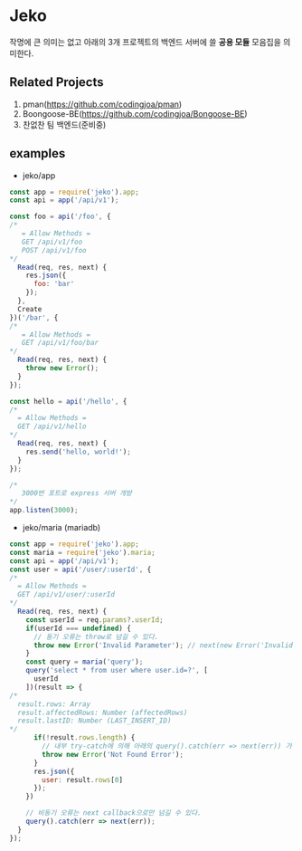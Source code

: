 # Jeko
작명에 큰 의미는 없고 아래의 3개 프로젝트의 백엔드 서버에 쓸 **공용 모듈** 모음집을 의미한다.

## Related Projects
1. pman(https://github.com/codingjoa/pman)
2. Boongoose-BE(https://github.com/codingjoa/Bongoose-BE)
3. 찬없찬 팀 백엔드(준비중)

## examples
- jeko/app
```javascript
const app = require('jeko').app;
const api = app('/api/v1');

const foo = api('/foo', {
/*
   = Allow Methods =
   GET /api/v1/foo
   POST /api/v1/foo
*/
  Read(req, res, next) {
    res.json({
      foo: 'bar'
    });
  },
  Create
})('/bar', {
/*
   = Allow Methods =
   GET /api/v1/foo/bar
*/
  Read(req, res, next) {
    throw new Error();
  }
});

const hello = api('/hello', {
/*
  = Allow Methods =
  GET /api/v1/hello
*/
  Read(req, res, next) {
    res.send('hello, world!');
  }
});

/*
   3000번 포트로 express 서버 개방
*/
app.listen(3000);
```

- jeko/maria (mariadb)
```javascript
const app = require('jeko').app;
const maria = require('jeko').maria;
const api = app('/api/v1');
const user = api('/user/:userId', {
/*
  = Allow Methods =
  GET /api/v1/user/:userId
*/
  Read(req, res, next) {
    const userId = req.params?.userId;
    if(userId === undefined) {
      // 동기 오류는 throw로 넘길 수 있다.
      throw new Error('Invalid Parameter'); // next(new Error('Invalid Parameter'));
    }
    const query = maria('query');
    query('select * from user where user.id=?', [
      userId
    ])(result => {
/*
  result.rows: Array
  result.affectedRows: Number (affectedRows)
  result.lastID: Number (LAST_INSERT_ID)
*/
      if(!result.rows.length) {
        // 내부 try-catch에 의해 아래의 query().catch(err => next(err)) 가 받게 된다.
        throw new Error('Not Found Error');
      }
      res.json({
        user: result.rows[0]
      });
    })

    // 비동기 오류는 next callback으로만 넘길 수 있다.
    query().catch(err => next(err));
  }
});

```
